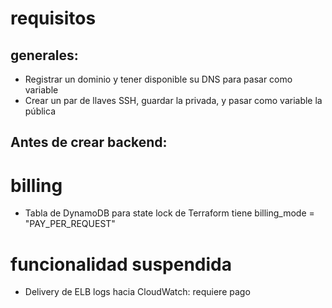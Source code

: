 # requisitos

## generales:

- Registrar un dominio y tener disponible su DNS para pasar como variable
- Crear un par de llaves SSH, guardar la privada, y pasar como variable la pública

## Antes de crear backend:

# billing

- Tabla de DynamoDB para state lock de Terraform tiene billing_mode = "PAY_PER_REQUEST"

# funcionalidad suspendida

- Delivery de ELB logs hacia CloudWatch: requiere pago
